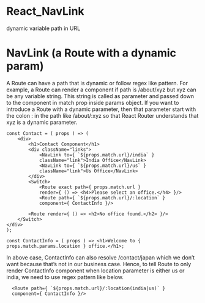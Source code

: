 # React_NavLink
dynamic variable path in URL


# NavLink (a Route with a dynamic param)

 A Route can have a path that is dynamic or follow regex like pattern. For example, a Route can render a component if path is /about/xyz but xyz can be any variable string. This string is called as parameter and passed down to the component in match prop inside params object. If you want to introduce a Route with a dynamic parameter, then that parameter start with the colon : in the path like /about/:xyz so that React Router understands that xyz is a dynamic parameter.
 
    const Contact = ( props ) => (
        <div>        
            <h1>Contact Component</h1>
            <div className="links">
                <NavLink to={ `${props.match.url}/india` }
                className="link">India Office</NavLink>
                <NavLink to={ `${props.match.url}/us` }
                className="link">Us Office</NavLink>
            </div>
            <Switch>
                <Route exact path={ props.match.url }
                render={ () => <h4>Please select an office.</h4> }/>
                <Route path={ `${props.match.url}/:location` }
                component={ ContactInfo }/>

            <Route render={ () => <h2>No office found.</h2> }/>
        </Switch>
    </div>
    );
    
    const ContactInfo = ( props ) => <h1>Welcome to { props.match.params.location } office.</h1>;
    

In above case, ContactInfo can also resolve /contact/japan which we don’t want because that’s not in our business case. Hence, to tell Route to only render ContactInfo component when location parameter is either us or india, we need to use regex pattern like below.

      <Route path={ `${props.match.url}/:location(india|us)` }
      component={ ContactInfo }/>
      
      
